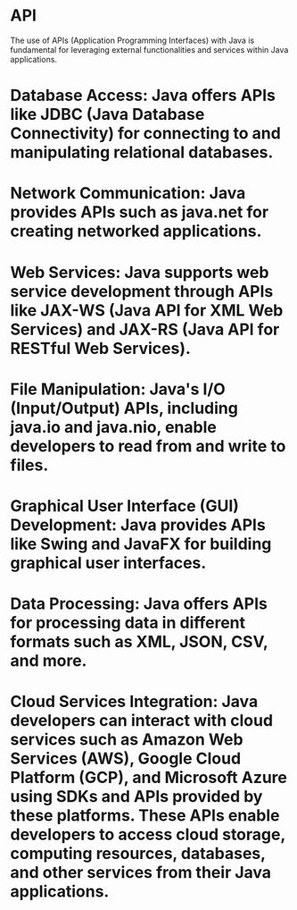 # API
The use of APIs (Application Programming Interfaces) with Java is fundamental for leveraging external functionalities and services within Java applications.

# Database Access: Java offers APIs like JDBC (Java Database Connectivity) for connecting to and manipulating relational databases.

# Network Communication: Java provides APIs such as java.net for creating networked applications.

# Web Services: Java supports web service development through APIs like JAX-WS (Java API for XML Web Services) and JAX-RS (Java API for RESTful Web Services).

# File Manipulation: Java's I/O (Input/Output) APIs, including java.io and java.nio, enable developers to read from and write to files.

# Graphical User Interface (GUI) Development: Java provides APIs like Swing and JavaFX for building graphical user interfaces.

# Data Processing: Java offers APIs for processing data in different formats such as XML, JSON, CSV, and more.

# Cloud Services Integration: Java developers can interact with cloud services such as Amazon Web Services (AWS), Google Cloud Platform (GCP), and Microsoft Azure using SDKs and APIs provided by these platforms. These APIs enable developers to access cloud storage, computing resources, databases, and other services from their Java applications.